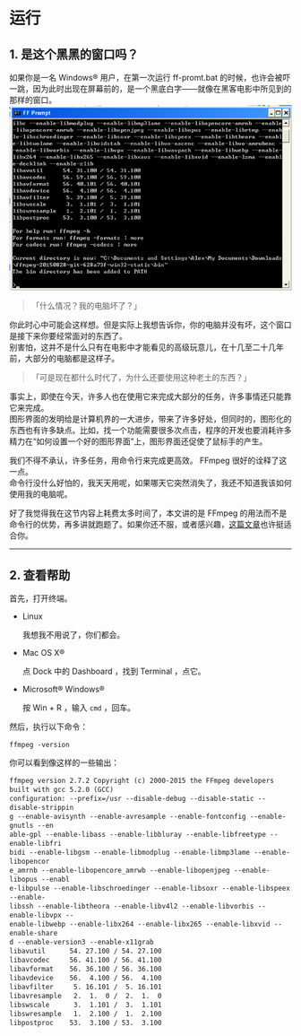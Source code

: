 # 运行
## 1.	是这个黑黑的窗口吗？

如果你是一名 Windows&reg; 用户，在第一次运行 ff-promt.bat 的时候，也许会被吓一跳，因为此时出现在屏幕前的，是一个黑底白字——就像在黑客电影中所见到的那样的窗口。  
![ff-prompt](image/windows-ff-prompt.png)

>	「什么情况？我的电脑坏了？」

你此时心中可能会这样想。但是实际上我想告诉你，你的电脑并没有坏，这个窗口是接下来你要经常面对的东西了。  
别害怕，这并不是什么只有在电影中才能看见的高级玩意儿，在十几至二十几年前，大部分的电脑都是这样子。

>	「可是现在都什么时代了，为什么还要使用这种老土的东西？」

事实上，即使在今天，许多人也在使用它来完成大部分的任务，许多事情还只能靠它来完成。  
图形界面的发明给是计算机界的一大进步，带来了许多好处，但同时的，图形化的东西也有许多缺点。比如，找一个功能需要很多次点击，程序的开发也要消耗许多精力在“如何设置一个好的图形界面”上，图形界面还促使了鼠标手的产生。

我们不得不承认，许多任务，用命令行来完成更高效。 FFmpeg 很好的诠释了这一点。  
命令行没什么好怕的，我天天用呢，如果哪天它突然消失了，我还不知道我该如何使用我的电脑呢。

好了我觉得我在这节内容上耗费太多时间了，本文讲的是 FFmpeg 的用法而不是命令行的优势，再多讲就跑题了。如果你还不服，或者感兴趣，[这篇文章](http://os.51cto.com/art/201007/215287.htm)也许挺适合你。

------------------------

## 2.	查看帮助

首先，打开终端。

-	Linux
	
	我想我不用说了，你们都会。

-	Mac OS X&reg;
	
	点 Dock 中的 Dashboard ，找到 Terminal ，点它。

-	Microsoft&reg; Windows&reg;
	
	按 Win + R ，输入 `cmd` ，回车。

然后，执行以下命令：

	ffmpeg -version

你可以看到像这样的一些输出：

	ffmpeg version 2.7.2 Copyright (c) 2000-2015 the FFmpeg developers
	built with gcc 5.2.0 (GCC)
	configuration: --prefix=/usr --disable-debug --disable-static --disable-strippin  
	g --enable-avisynth --enable-avresample --enable-fontconfig --enable-gnutls --en  
	able-gpl --enable-libass --enable-libbluray --enable-libfreetype --enable-libfri  
	bidi --enable-libgsm --enable-libmodplug --enable-libmp3lame --enable-libopencor  
	e_amrnb --enable-libopencore_amrwb --enable-libopenjpeg --enable-libopus --enabl  
	e-libpulse --enable-libschroedinger --enable-libsoxr --enable-libspeex --enable-  
	libssh --enable-libtheora --enable-libv4l2 --enable-libvorbis --enable-libvpx --  
	enable-libwebp --enable-libx264 --enable-libx265 --enable-libxvid --enable-share  
	d --enable-version3 --enable-x11grab
	libavutil      54. 27.100 / 54. 27.100
	libavcodec     56. 41.100 / 56. 41.100
	libavformat    56. 36.100 / 56. 36.100
	libavdevice    56.  4.100 / 56.  4.100
	libavfilter     5. 16.101 /  5. 16.101
	libavresample   2.  1.  0 /  2.  1.  0
	libswscale      3.  1.101 /  3.  1.101
	libswresample   1.  2.100 /  1.  2.100
	libpostproc    53.  3.100 / 53.  3.100

